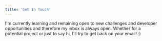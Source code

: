 ```yaml
---
title: 'Get In Touch'
---
```


I'm currently learning and remaining open to new challenges and developer opportunities and therefore 
my inbox is always open. Whether for a potential project or just to say hi, 
I'll try to get back on your email! :)


